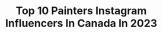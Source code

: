 ---
title: Top 10 Painters Instagram Influencers In Canada In 2023
description: >-
  Find top painters Instagram influencers in Canada in 2023. Most popular hashtags: #art #makeup #oilpaint #femaleartist.
platform: Instagram
hits: 98
text_top: See the top-rated Instagram accounts on inBeat.
text_bottom: Our database aggregates 98 Instagram influencers like this in Canada for you to contact.
profiles:
  - username: "michellenicoletiley"
    fullname: >-
      ᛉ 𝓜𝓲𝓬𝓱𝓮𝓵𝓵𝓮 𝓣𝓲𝓵𝓮𝔂 ᛉ 🇨🇦
    bio: >-
      Writer, Painter, Pagan 🍃 Völva 🍂 Animal Lover, Bibliophile, Poetry 📜 Ambassador @thegrimfrost ⚔️ Newfoundland, Canada ❄️
    location: "Canada"
    followers: 21291
    engagement: 649
    commentsToLikes: 0.066350
    id: ck9hbc2swg7zn0j78xt0d9dus
    verified: false
    hashtags: "#advancedselfie, #gothaesthetic, #spirituality, #valhalla"
  - username: "laurakalmakoff"
    fullname: >-
      Laura
    bio: >-
      abstract editorial face painter / vancouver, canada / lauraleekalmakoff@gmail.com
    location: "Canada"
    followers: 81056
    engagement: 428
    commentsToLikes: 0.012751
    id: ck5hjm2ergv3h0i11m4ahs881
    verified: false
    hashtags: "#abstractmakeup, #halloween, #editorial, #motd"
  - username: "brianne_williams_artist"
    fullname: >-
      Brianne Williams
    bio: >-
      Oil Painter Lover of Water and Reflections Nova Scotia ⚓️ Canada 🇨🇦
    location: "Canada"
    followers: 52760
    engagement: 538
    commentsToLikes: 0.058586
    id: ck14gtpda6z7g0i19v1zkuyaj
    verified: false
    hashtags: ""
  - username: "anactressatheart"
    fullname: >-
      Vanessa Ramzieh🦋
    bio: >-
      📍boston she/her 🇵🇹🇱🇧 • BLACK LIVES MATTER •pfp by: @jasondreamsstuff • body painter I merch girl •tik tok: anactressatheart • PR Inquires email only
    location: "Canada"
    followers: 31052
    engagement: 198
    commentsToLikes: 0.060535
    id: ck0w1zxtclyo80i19reib1emr
    verified: false
    hashtags: "#freddiemercury, #morphebabe, #mehron, #bodypaint"
  - username: "charlieeaston"
    fullname: >-
      Charlie Easton: Artist
    bio: >-
      Outdoor landscape painter and explorer ✉️ charlie@charlieeaston.com 📌 based in Vancouver, Canada Links to things I mention here:
    location: "Canada"
    followers: 11325
    engagement: 849
    commentsToLikes: 0.045893
    id: ck8t7hwqagv730j78redvkpt5
    verified: false
    hashtags: "#prairieskies, #outdoorpainter, #pleinair, #outdoorpainting"
  - username: "lauren_mycroft"
    fullname: >-
      Lauren Mycroft Art
    bio: >-
      Painter | Victoria BC | No longer taking commissions
    location: "Canada"
    followers: 27684
    engagement: 599
    commentsToLikes: 0.081248
    id: ck8t1l6ozw6jg0j78234kayph
    verified: false
    hashtags: "#canadianpainter, #femaleartist, #modernart, #art"
  - username: "katharine_burns_art"
    fullname: >-
      Katharine Burns
    bio: >-
      Oil Painter 🌊 Representation: @james.baird.gallery @abbozzogallery
    location: "Canada"
    followers: 57774
    engagement: 471
    commentsToLikes: 0.028363
    id: ck0ty8ysvlyw30i19hqihdjha
    verified: false
    hashtags: "#oceanart, #painting, #iceberg, #femaleartist"
  - username: "jeffdillonfineart"
    fullname: >-
      Jeff Dillon Fine Art
    bio: >-
      Professional Canadian Artist/ Painter of Wildlife, Landscapes & Urban. Original Paintings & Limited Edition Prints. 🎨 My Links Below...
    location: "Canada"
    followers: 33257
    engagement: 425
    commentsToLikes: 0.041262
    id: ck8sycxeqkguo0j784lfz9bju
    verified: false
    hashtags: "#artist, #canadianart, #canada, #livelife"
  - username: "nogobed"
    fullname: >-
      Shanna Van Maurik
    bio: >-
      🌸Toronto🌸based🌸painter🌸 ☁️☁️☁️☁️☁️☁️☁️☁️☁️☁️☁️ ✨ ᶜᵒᵗᵗᵒⁿ ᶜᵃⁿᵈʸ ᶠᵉᵛᵉʳ ᵈʳᵉᵃᵐˢ ✨ 💕🕷🍄ᴼʳⁱᵍⁱⁿᵃˡˢ & ᵖ ʳ ⁱⁿᵗˢ 🕸🐍💕
    location: "Canada"
    followers: 225041
    engagement: 358
    commentsToLikes: 0.003992
    id: ckapac1qnvhx00i78r11exo6h
    verified: false
    hashtags: "#oilpainting, #oilpaint, #wip, #thejunction"
  - username: "sarahdelaneyart"
    fullname: >-
      S A R A H   D E L A N E Y
    bio: >-
      painter/ 〰 ⋒ child of the earth based in vancouver, bc
    location: "Canada"
    followers: 41874
    engagement: 178
    commentsToLikes: 0.014963
    id: ck0u6yfei3a9z0i19zjm77oj3
    verified: false
    hashtags: "#storyofagirl, #sarahdelaney"
---